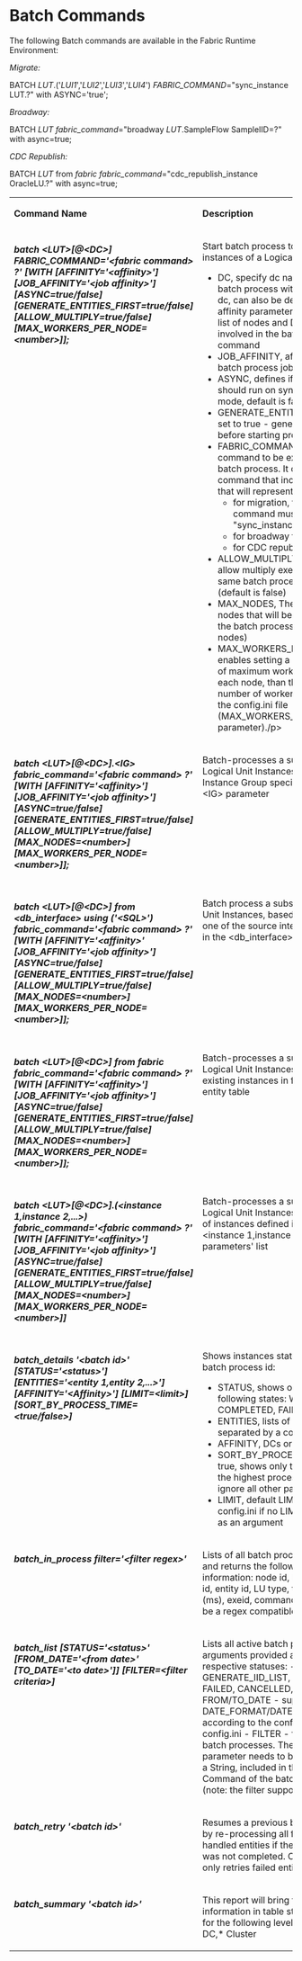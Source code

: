 # Batch Commands

The following Batch commands are available in the Fabric Runtime Environment:

*Migrate:*

BATCH *LUT*.('*LUI1*','*LUI2*','*LUI3*','*LUI4*') *FABRIC_COMMAND*="sync_instance LUT.?" with ASYNC='true';


*Broadway:*

BATCH *LUT* *fabric_command*="broadway *LUT*.SampleFlow SampleIID=?" with async=true;


*CDC Republish:*

BATCH *LUT* from *fabric* *fabric_command*="cdc_republish_instance OracleLU.?" with async=true;




<table width="900pxl">
<tbody>
<tr>
<td valign="top" width="300pxl">
<p><strong>Command Name</strong></p>
</td>
<td valign="top" width="400pxl">
<p><strong>Description</strong></p>
</td>
<td valign="top" width="300pxl">
<p><strong>Example</strong></p>
</td>
</tr>

<tr>
<td valign="top" width="500pxl">
<h5>batch &ltLUT&gt[@&ltDC&gt] FABRIC_COMMAND='&ltfabric command&gt ?' [WITH [AFFINITY='&ltaffinity&gt'] [JOB_AFFINITY='&ltjob affinity&gt'] [ASYNC=true/false] [GENERATE_ENTITIES_FIRST=true/false] [ALLOW_MULTIPLY=true/false] [MAX_WORKERS_PER_NODE=&ltnumber&gt]]; </h5>
</td>
<td valign="top" width="400pxl">
   
<p>
Start batch process to sync all instances of a Logical Unit:
   
- DC, specify dc name to force the batch process within specified dc, can also be defined on the affinity parameter                                                   - - AFFINITY, list of nodes and DCs to be involved in the batch process command
- JOB_AFFINITY, affinity for the batch process job
- ASYNC, defines if batch process should run on sync or async mode, default is false
- GENERATE_ENTITIES_FIRST, if set to true - generate all entities before starting processing them
- FABRIC_COMMAND, fabric command to be executed by the batch process.  It can be any command that includes one '?' that will represent entity id.
  - for migration,  the following command must be set: "sync_instance <LUT>.?"
  - for broadway flow, ...
  - for CDC republish, ...
- ALLOW_MULTIPLY, set to true to allow multiply executions of the same batch process command (default is false)
- MAX_NODES, The maximum nodes that will be participated in the batch process (randomly nodes)
- MAX_WORKERS_PER_NODE, enables setting a smaller number of maximum workers to run on each node, than the maximum number of workers, defined in the config.ini file (MAX_WORKERS_PER_NODE parameter)./p>

</td>
<td valign="top" width="300pxl">
<p>JOBSTATUS;</p>
<p>JOBSTATUS 2 days ago;</p>
</td>
</tr>  

<tr>
<td valign="top" width="300pxl">

<h5>batch &ltLUT>[@&ltDC&gt].&ltIG&gt fabric_command='&ltfabric command&gt ?' [WITH [AFFINITY='&ltaffinity&gt'] [JOB_AFFINITY='&ltjob affinity&gt'] [ASYNC=true/false] [GENERATE_ENTITIES_FIRST=true/false] [ALLOW_MULTIPLY=true/false] [MAX_NODES=&ltnumber&gt] [MAX_WORKERS_PER_NODE=&ltnumber&gt]];</h5>
</td>
<td valign="top" width="400pxl">

<p>Batch-processes a subset of Logical Unit Instances, based on the Instance Group specified with the &ltIG&gt parameter</p>

</td>
<td valign="top" width="300pxl">
<p>JOBSTATUS TestJob1;</p>

</td>
</tr> 

<tr>
<td valign="top" width="300pxl">

<h5>batch &ltLUT&gt[@&ltDC&gt] from &ltdb_interface&gt using ('&ltSQL&gt') fabric_command='&ltfabric command&gt ?' [WITH [AFFINITY='&ltaffinity&gt' [JOB_AFFINITY='&ltjob affinity&gt'] [ASYNC=true/false] [GENERATE_ENTITIES_FIRST=true/false] [ALLOW_MULTIPLY=true/false] [MAX_NODES=&ltnumber&gt] [MAX_WORKERS_PER_NODE=&ltnumber&gt]];</h5>

</td>
<td valign="top" width="400pxl">

<p>Batch process a subset of Logical Unit Instances, based on a query to one of the source interfaces defined in the &ltdb_interface&gt parameter</p>
<td valign="top" width="300pxl">

<p>JOBSTATUS USER_JOB'TDM.fnValidateAndRebuildRefTables';</p>
</td>
</tr> 

<tr>
<td valign="top" width="300pxl">

<h5>batch &ltLUT>[@&ltDC&gt] from fabric fabric_command='&ltfabric command&gt ?' [WITH [AFFINITY='&ltaffinity&gt'] [JOB_AFFINITY='&ltjob affinity&gt'] [ASYNC=true/false] [GENERATE_ENTITIES_FIRST=true/false] [ALLOW_MULTIPLY=true/false] [MAX_NODES=&ltnumber&gt] [MAX_WORKERS_PER_NODE=&ltnumber&gt]];</h5>

</td>
<td valign="top" width="400pxl">

<p>Batch-processes a subset of Logical Unit Instances based on existing instances in fabric from entity table </p>
</td>
<td valign="top" width="300pxl">

<p>JOBSTATUS PROCESS TestJob2 WITH UID='CUST-TestJob2';</p>

</td>
</tr> 


<tr>
<td valign="top" width="300pxl">

<h5>batch &ltLUT>[@&ltDC&gt].(&ltinstance 1,instance 2,...&gt) fabric_command='&ltfabric command&gt ?' [WITH [AFFINITY='&ltaffinity&gt'] [JOB_AFFINITY='&ltjob affinity&gt'] [ASYNC=true/false] [GENERATE_ENTITIES_FIRST=true/false] [ALLOW_MULTIPLY=true/false] [MAX_NODES=&ltnumber&gt] [MAX_WORKERS_PER_NODE=&ltnumber&gt]]</h5>

</td>
<td valign="top" width="400pxl">

<p>Batch-processes a subset of Logical Unit Instances, based on list of instances defined in the &ltinstance 1,instance 2,...&gt parameters' list</p>
</td>
<td valign="top" width="300pxl">

<p>JOBSTATUS PROCESS TestJob2 WITH UID='CUST-TestJob2';</p>

</td>
</tr> 

<tr>
<td valign="top" width="300pxl">
<h5>batch_details '&ltbatch id&gt' [STATUS='&ltstatus&gt'] [ENTITIES='&ltentity 1,entity 2,...&gt'] [AFFINITY='&ltAffinity&gt'] [LIMIT=&ltlimit&gt] [SORT_BY_PROCESS_TIME=&lttrue/false&gt]</h5>

</td>
<td valign="top" width="400pxl">

<p>
Shows instances status for a given batch process id:
   
- STATUS, shows one of the following states: WAITING, COMPLETED, FAILED
- ENTITIES, lists of entities separated by a comma
- AFFINITY, DCs or nodes
- SORT_BY_PROCESS_TIME, if true, shows only the entities with the highest process time. If set, ignore all other parameters
- LIMIT, default LIMIT is defined in config.ini if no LIMIT is provided as an argument </p>
</td>
<td valign="top" width="300pxl">
<p>JOBSTATUS PROCESS TestJob2 WITH UID='CUST-TestJob2';</p>
</td>
</tr> 


<tr>
<td valign="top" width="300pxl">
<h5>batch_in_process filter='&ltfilter regex&gt'</h5>

</td>
<td valign="top" width="400pxl">

<p>Lists of all batch processes at work and returns the following information: node id, batch process id, entity id, LU type, time at work (ms), exeid, command|
- filter, must be a regex compatible argument
</p>
</td>
<td valign="top" width="300pxl">
<p>JOBSTATUS PROCESS TestJob2 WITH UID='CUST-TestJob2';</p>
</td>
</tr> 



<tr>
<td valign="top" width="300pxl">
<h5>batch_list [STATUS='&ltstatus&gt' [FROM_DATE='&ltfrom date&gt' [TO_DATE='&ltto date&gt']] [FILTER=&ltfilter criteria&gt]</h5>

</td>
<td valign="top" width="400pxl">

<p>
Lists all active batch processes if no arguments provided and their respective statuses:
   - NEW, GENERATE_IID_LIST, IN_PROGRESS, FAILED, CANCELLED, DONE, ALL
   - FROM/TO_DATE - support DATE_FORMAT/DATETIME_FORMAT, according to the configuration in config.ini
   - FILTER - filtering the batch processes. The filter parameter needs to be populated by a String, included in the Fabric Command of the batch process (note: the filter supports regex).
</p>
</td>
<td valign="top" width="300pxl">
<p>
   - batch_list STATUS='ALL'; – list the history of all the batch processes
   - batch_list status='ALL' FILTER='sync_instance';  list the history of all batch processes. (This command returns the same results as migrate_list STATUS = ‘ALL’; command)
</p>
</td>
</tr> 



<tr>
<td valign="top" width="300pxl">
<h5>batch_retry '&ltbatch id&gt'</h5>

</td>
<td valign="top" width="400pxl">

<p>Resumes a previous batch process by re-processing all failed or non-handled entities if the batch process was not completed. Otherwise, it only retries failed entities. 
</p>
</td>
<td valign="top" width="300pxl">
<p>
  
</p>
</td>
</tr> 

<tr>
<td valign="top" width="300pxl">
<h5>batch_summary '&ltbatch id&gt'</h5>

</td>
<td valign="top" width="400pxl">

<p>This report will bring the summary information in table structure format for the following levels:*node,* DC,* Cluster                                              
</p>
</td>
<td valign="top" width="300pxl">
<p>
  
</p>
</td>
</tr> 
